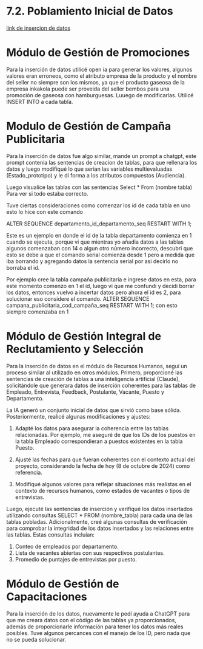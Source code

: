 # 7.2. Poblamiento Inicial de Datos
[link de insercion de datos](insercion_datos.md)

# Módulo de Gestión de Promociones
Para la inserción de datos utilicé open ia para generar los valores, algunos valores eran erroneos, como el atributo empresa de la producto y el nombre del seller no siempre son los mismos, ya que el producto gaseosa de la empresa inkakola puede ser proveida del seller bembos para una promoción de gaseosa con hamburguesas. Luuego de modificarlas. Utilicé INSERT INTO a cada tabla.

# Modulo de Gestión de Campaña Publicitaria 
Para la inserción de datos fue algo similar, mande un prompt a chatgpt, este prompt contenia las sentencias de creacion de tablas, para que rellenara los datos y luego modifiqué lo que serian las variables multievaluadas (Estado_prototipo) y le di forma a los atributos compuestos (Audiencia).

Luego visualice las tablas con las sentencias Select * From (nombre tabla) Para ver si todo estaba correcto. 

Tuve ciertas consideraciones como comenzar los id de cada tabla en uno esto lo hice con este comando 

ALTER SEQUENCE departamento_id_departamento_seq RESTART WITH 1;

Este es un ejemplo en donde el id de la tabla departamento comienza en 1 cuando se ejecuta, porque vi que mientras yo añadia datos a las tablas algunos comenzaban con 14 o algun otro número incorrecto, descubri que esto se debe a que el comando serial comienza desde 1 pero a medida que iba borrando y agregando datos la sentencia serial por asi decirlo no borraba el id.

Por ejemplo cree la tabla campaña publicitaria e ingrese datos en esta, para este momento comenzo en 1 el id, luego vi que me confundi y decidi borrar los datos, entonces vuelvo a incertar datos pero ahora el id es 2, para solucionar eso considere el comando.
ALTER SEQUENCE campana_publicitaria_cod_campaña_seq RESTART WITH 1; con esto siempre comenzaba en 1

# Módulo de Gestión Integral de Reclutamiento y Selección
Para la inserción de datos en el módulo de Recursos Humanos, seguí un proceso similar al utilizado en otros módulos.  Primero, proporcioné las sentencias de creación de tablas a una inteligencia artificial (Claude), solicitándole que generara datos de inserción coherentes para las tablas de Empleado, Entrevista, Feedback, Postulante, Vacante, Puesto y Departamento.

La IA generó un conjunto inicial de datos que sirvió como base sólida. Posteriormente, realicé algunas modificaciones y ajustes:

1. Adapté los datos para asegurar la coherencia entre las tablas relacionadas. Por ejemplo, me aseguré de que los IDs de los puestos en la tabla Empleado correspondieran a puestos existentes en la tabla Puesto.

2. Ajusté las fechas para que fueran coherentes con el contexto actual del proyecto, considerando la fecha de hoy (8 de octubre de 2024) como referencia.

3. Modifiqué algunos valores para reflejar situaciones más realistas en el contexto de recursos humanos, como estados de vacantes o tipos de entrevistas.

Luego, ejecuté las sentencias de inserción y verifiqué los datos insertados utilizando consultas SELECT * FROM (nombre_tabla) para cada una de las tablas pobladas. Adicionalmente, creé algunas consultas de verificación para comprobar la integridad de los datos insertados y las relaciones entre las tablas. Estas consultas incluían:

1. Conteo de empleados por departamento.
2. Lista de vacantes abiertas con sus respectivos postulantes.
3. Promedio de puntajes de entrevistas por puesto.

# Módulo de Gestión de Capacitaciones
Para la inserción de los datos, nuevamente le pedí ayuda a ChatGPT para que me creara datos con el código de las tablas ya proporcionados, además de proporcionarle información para tener los datos más reales posibles. Tuve algunos percances con el manejo de los ID, pero nada que no se pueda solucionar.
